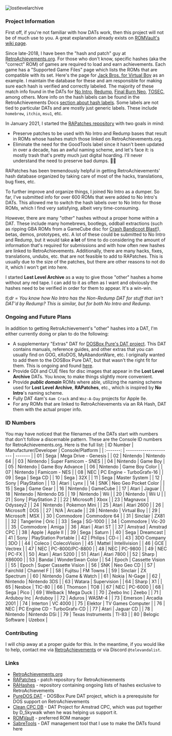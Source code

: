 ![lostlevelarchive](https://github.com/televandalist/lost-level-archive/assets/45054151/80332816-29b5-4011-aed0-e06e68ae08b6)

### Project Information

First off, if you're not familiar with how DATs work, then this project will not be of much use to you. A great explanation already exists on [ROMVault's wiki page](https://wiki.romvault.com/doku.php?id=supported_dats).

Since late-2018, I have been the "hash and patch" guy at [RetroAchievements.org](https://retroachievements.org). For those who don't know, specific hashes (aka the "correct" ROM) of games are required to load and earn achievements. Each game has a "Supported Game Files" page which lists the ROMs that are compatible with its set. Here's the page for [Jack Bros. for Virtual Boy](https://retroachievements.org/game/11700/hashes) as an example. I maintain the database for these and am responsible for making sure each hash is verified and correctly labeled. The majority of these match info found in the DATs for [No Intro](https://datomatic.no-intro.org/), [Redump](http://redump.org/downloads/), [Final Burn Neo](https://github.com/libretro/fbneo/tree/master/dats), [TOSEC](https://www.tosecdev.org/downloads), among others. More info on the hash labels can be found in the RetroAchievements Docs [section about hash labels](https://docs.retroachievements.org/guidelines/content/hash-labels.html#hash-labels). Some labels are not tied to particular DATs and are mostly just generic labels. These include `homebrew`, `itchio`, `msu1`, etc.

In January 2021, I started the [RAPatches repository](https://github.com/RetroAchievements/RAPatches) with two goals in mind:
- Preserve patches to be used with No Intro and Redump bases that result in ROMs whose hashes match those linked on RetroAchievements.org.
- Eliminate the need for the GoodTools label since it hasn't been updated in over a decade, has an awful naming scheme, and let's face it: is mostly trash that's pretty much just digital hoarding. I'll never understand the need to preserve bad dumps. 🤷‍♂️

RAPatches has been tremendously helpful in getting RetroAchievements' hash database organized by taking care of most of the hacks, translations, bug fixes, etc.

To further improve and organize things, I joined No Intro as a dumper. So far, I've submitted info for over 600 ROMs that were added to No Intro's DATs. This allowed me to switch the hash labels over to No Intro for those ROMs, which I find very satisfying, albeit very time-consuming.

However, there are many "other" hashes without a proper home within a DAT. These include many homebrews, bootlegs, oddball extractions (such as ripping GBA ROMs from a GameCube disc for [Crash Bandicoot Blast!](https://retroachievements.org/game/17408/hashes)), betas, demos, prototypes, etc. A lot of these could be submitted to No Intro and Redump, but it would take **a lot** of time to do considering the amount of information that's required for submissions and with how often new hashes are linked to RetroAchievements. Additionally, there are many hacks, fixes, translations, undubs, etc. that are not feasible to add to RAPatches. This is usually due to the size of the patches, but there are other reasons to not do it, which I won't get into here.

I started **Lost Level Archive** as a way to give those "other" hashes a home without any red tape. I can add to it as often as I want and obviously the hashes need to be verified in order for them to appear. It's a win-win.

*tl;dr = You know how No Intro has the Non-Redump DAT for stuff that isn't DAT'd by Redump? This is similar, but for both No Intro and Redump.*

### Ongoing and Future Plans
In addition to getting RetroAchievement's "other" hashes into a DAT, I'm either currently doing or plan to do the following:
- A supplementary "Extras" DAT for [DOSBox Pure's DAT project](https://github.com/PureDOS/DAT). This DAT contains manuals, reference guides, and other extras that you can usually find on GOG, eXoDOS, MyAbandonWare, etc. I originally wanted to add them to the DOSBox Pure DAT, but that wasn't the right fit for them. This is ongoing and found [here](https://github.com/televandalist/lost-level-archive/blob/main/Extra/DOSBox%20Pure%20Extras/Lost%20Level%20Archive%20-%20PureDOSDAT_Extras.xml).
- Provide GDI and CUE files for disc images that appear in the **Lost Level Archive** DATs. You know, to make things slightly more convenient.
- Provide ***public domain*** ROMs where able, utilizing the naming scheme used for **Lost Level Archive**, **RAPatches**, etc., which is inspired by **No Intro**'s naming scheme.
- Fully DAT 4am's `4am Crack` and `Woz-A-Day` projects for Apple IIe.
- For any ROMs that are linked to RetroAchievements via an RA Hash, DAT them with the actual proper info.

### ID Numbers
You may have noticed that the filenames of the DATs start with numbers that don't follow a discernable pattern. These are the Console ID numbers for RetroAchievements.org. Here is the full list:
| ID Number | Manufacturer/Developer | Console/Platform |
| :-------: | ---------------------- | ------- |
| 01 | Sega | Mega Drive - Genesis |
| 02 | Nintendo | Nintendo 64 |
| 03 | Nintendo | Super Famicom - SNES |
| 04 | Nintendo | Game Boy |
| 05 | Nintendo | Game Boy Advance |
| 06 | Nintendo | Game Boy Color |
| 07 | Nintendo | Famicom - NES |
| 08 | NEC | PC Engine - TurboGrafx-16 |
| 09 | Sega | Sega CD |
| 10 | Sega | 32X |
| 11 | Sega | Master System |
| 12 | Sony | PlayStation |
| 13 | Atari | Lynx |
| 14 | SNK | Neo Geo Pocket Color |
| 15 | Sega | Game Gear |
| 16 | Nintendo | GameCube |
| 17 | Atari | Jaguar |
| 18 | Nintendo | Nintendo DS |
| 19 | Nintendo | Wii |
| 20 | Nintendo | Wii U |
| 21 | Sony | PlayStation 2 |
| 22 | Microsoft | Xbox |
| 23 | Magnavox | Odyssey2 |
| 24 | Nintendo | Pokemon Mini |
| 25 | Atari | Atari 2600 |
| 26 | Microsoft | DOS |
| 27 | N/A | Arcade |
| 28 | Nintendo | Virtual Boy |
| 29 | Microsoft | MSX |
| 30 | Commodore | Commodore 64 |
| 31 | Sinclair | ZX81 |
| 32 | Tangerine | Oric |
| 33 | Sega | SG-1000 |
| 34 | Commodore | Vic-20 |
| 35 | Commodore | Amiga |
| 36 | Atari | Atari ST |
| 37 | Amstrad | Amstrad CPC |
| 38 | Apple | Apple II |
| 39 | Sega | Saturn |
| 40 | Sega | Dreamcast |
| 41 | Sony | PlayStation Portable |
| 42 | Philips | CD-i |
| 43 | 3DO Company | 3DO |
| 44 | Coleco | ColecoVision |
| 45 | Mattel | Intellivision |
| 46 | GCE | Vectrex |
| 47 | NEC | PC-8000/PC-8800 |
| 48 | NEC | PC-9800 |
| 49 | NEC | PC-FX |
| 50 | Atari | Atari 5200 |
| 51 | Atari | Atari 7800 |
| 52 | Sharp | X86000 |
| 53 | Bandai | WonderSwan Color |
| 54 | Epoch | Cassette Vision |
| 55 | Epoch | Super Cassette Vision |
| 56 | SNK | Neo Geo CD |
| 57 | Fairchild | Channel F |
| 58 | Fujitsu | FM Towns |
| 59 | Sinclair | ZX Spectrum |
| 60 | Nintendo | Game & Watch |
| 61 | Nokia | N-Gage |
| 62 | Nintendo | Nintendo 3DS |
| 63 | Watara | Supervision |
| 64 | Sharp | X1 |
| 65 | Nesbox | TIC-80 |
| 66 | Thomson | TO8 |
| 67 | NEC | PC-6000 |
| 68 | Sega | Pico |
| 69 | Welback | Mega Duck |
| 70 | Zeebo Inc | Zeebo |
| 71 | Arduboy Inc | Arduboy |
| 72 | Aduros | WASM-4 |
| 73 | Emerson | Arcadia 2001 |
| 74 | Interton | VC 4000 |
| 75 | Elektor | TV Games Computer |
| 76 | NEC | PC Engine CD - TurboGrafx-CD |
| 77 | Atari | Jaguar CD |
| 78 | Nintendo | Nintendo DSi |
| 79 | Texas Instruments | TI-83 |
| 80 | Belogic Software | Uzebox |

### Contributing
I will chip away at a proper guide for this. In the meantime, if you would like to help, contact me via [RetroAchievements](https://retroachievements.org/user/tele) or via Discord `@televandalist`. 

### Links
- [RetroAchievements.org](https://retroachievements.org)
- [RAPatches](https://github.com/RetroAchievements/RAPatches) - patch repository for RetroAchievements
- [RAHashes](https://github.com/RetroAchievements/RAHashes) - repository containing ongoing lists of hashes exclusive to RetroAchievements
- [PureDOS DAT](https://github.com/PureDOS/DAT) - DOSBox Pure DAT project, which is a prerequisite for DOS support on RetroAchievements
- [Clean CPC DB](https://github.com/clean-cpc-db) - DAT Project for Amstrad CPC, which was put together by D_Skywalk when he was helping us support it.
- [ROMVault](https://www.romvault.com/) - preferred ROM manager
- [SabreTools](https://github.com/SabreTools/SabreTools) - DAT management tool that I use to make the DATs found here
